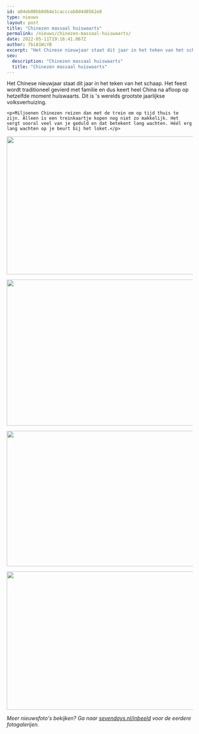 ```yaml
---
id: a04eb00bb8d64e1cacccab8d4d8562e8
type: nieuws
layout: post
title: "Chinezen massaal huiswaarts"
permalink: /nieuws/chinezen-massaal-huiswaarts/
date: 2022-05-11T19:16:41.067Z
author: 7biA1WiYB
excerpt: "Het Chinese nieuwjaar staat dit jaar in het teken van het schaap. Het feest wordt traditioneel gevierd met familie en dus keert heel China na afloop op hetzelfde moment huiswaarts. Dit is 's werelds grootste jaarlijkse volksverhuizing.  "
seo:
  description: "Chinezen massaal huiswaarts"
  title: "Chinezen massaal huiswaarts"
---
```

Het Chinese nieuwjaar staat dit jaar in het teken van het schaap. Het feest wordt traditioneel gevierd met familie en dus keert heel China na afloop op hetzelfde moment huiswaarts. Dit is 's werelds grootste jaarlijkse volksverhuizing.  

    <p>Miljoenen Chinezen reizen dan met de trein om op tijd thuis te zijn. Alleen is een treinkaartje kopen nog niet zo makkelijk. Het vergt vooral veel van je geduld en dat betekent lang wachten. Héél erg lang wachten op je beurt bij het loket.</p>
<p><div class="media media-element-container media-default"><div id="file-446" class="file file-image file-image-jpeg">

        
  
  <div class="content">
    <img height="373" width="560" class="media-element file-default" src="https://original.sevendays.nl/sites/default/files/24.jpg" alt="">  </div>

  
</div>
</div>
<p><div class="media media-element-container media-default"><div id="file-447" class="file file-image file-image-jpeg">

        
  
  <div class="content">
    <img height="395" width="560" class="media-element file-default" src="https://original.sevendays.nl/sites/default/files/25.jpg" alt="">  </div>

  
</div>
</div>
<p><div class="media media-element-container media-default"><div id="file-448" class="file file-image file-image-jpeg">

        
  
  <div class="content">
    <img height="366" width="560" class="media-element file-default" src="https://original.sevendays.nl/sites/default/files/26.jpg" alt="">  </div>

  
</div>
</div>
<p><div class="media media-element-container media-default"><div id="file-449" class="file file-image file-image-jpeg">

        
  
  <div class="content">
    <img height="374" width="560" class="media-element file-default" src="https://original.sevendays.nl/sites/default/files/27.jpg" alt="">  </div>

  
</div>
</div>
<p><em>Meer nieuwsfoto's bekijken? Ga naar <a href="http://admin.sevendays.nl/inbeeld">sevendays.nl/inbeeld</a> voor de eerdere fotogalerijen. </em></p>  
